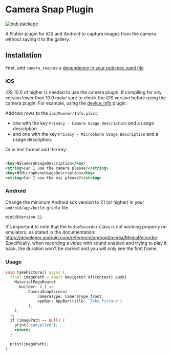 # Camera Snap Plugin

[![pub package](https://img.shields.io/pub/v/camera_snap.svg)](https://pub.dev/packages/camera_snap)

A Flutter plugin for iOS and Android to capture images from the camera without saving it to the gallery.

## Installation

First, add `camera_snap` as a [dependency in your pubspec.yaml file](https://flutter.dev/using-packages/).

### iOS

iOS 10.0 of higher is needed to use the camera plugin. If compiling for any version lower than 10.0 make sure to check
the iOS version before using the camera plugin. For example, using
the [device_info](https://pub.dev/packages/device_info) plugin.

Add two rows to the `ios/Runner/Info.plist`:

* one with the key `Privacy - Camera Usage Description` and a usage description.
* and one with the key `Privacy - Microphone Usage Description` and a usage description.

Or in text format add the key:

```xml

<key>NSCameraUsageDescription</key>
<string>Can I use the camera please?</string>
<key>NSMicrophoneUsageDescription</key>
<string>Can I use the mic please?</string>
```

### Android

Change the minimum Android sdk version to 21 (or higher) in your `android/app/build.gradle` file.

```
minSdkVersion 21
```

It's important to note that the `MediaRecorder` class is not working properly on emulators, as stated in the
documentation: https://developer.android.com/reference/android/media/MediaRecorder. Specifically, when recording a video
with sound enabled and trying to play it back, the duration won't be correct and you will only see the first frame.

### Usage

```dart
void takePicture() async {
  final imagePath = await Navigator.of(context).push(
    MaterialPageRoute(
      builder: (_) =>
          CameraSnapScreen(
              cameraType: CameraType.front,
              appBar: AppBar(title: 'Take Picture')
          ),
    ),
  );
  if (imagePath == null) {
    print('cancelled');
    return;
  }
  
  print(imagePath);
}
```

